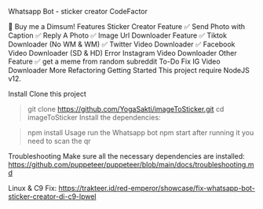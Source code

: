 Whatsapp Bot - sticker creator
CodeFactor

🥟 Buy me a Dimsum!
Features
Sticker Creator	Feature
✅	Send Photo with Caption
✅	Reply A Photo
✅	Image Url
Downloader	Feature
✅	Tiktok Downloader (No WM & WM)
✅	Twitter Video Downloader
✅	Facebook Video Downloader (SD & HD)
Error	Instagram Video Downloader
Other	Feature
✅	get a meme from random subreddit
To-Do
Fix IG Video Downloader
More Refactoring
Getting Started
This project require NodeJS v12.

Install
Clone this project

> git clone https://github.com/YogaSakti/imageToSticker.git
> cd imageToSticker
Install the dependencies:

> npm install
Usage
run the Whatsapp bot
> npm start
after running it you need to scan the qr

Troubleshooting
Make sure all the necessary dependencies are installed: https://github.com/puppeteer/puppeteer/blob/main/docs/troubleshooting.md

Linux & C9 Fix: https://trakteer.id/red-emperor/showcase/fix-whatsapp-bot-sticker-creator-di-c9-lpwel
